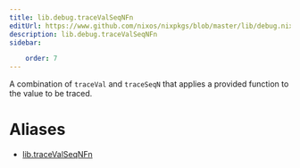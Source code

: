 ```yaml
---
title: lib.debug.traceValSeqNFn
editUrl: https://www.github.com/nixos/nixpkgs/blob/master/lib/debug.nix#L184C5
description: lib.debug.traceValSeqNFn
sidebar:

    order: 7
---
```


A combination of `traceVal` and `traceSeqN` that applies a
provided function to the value to be traced.


# Aliases

- [lib.traceValSeqNFn](/reference/libtraceValSeqNFn)


